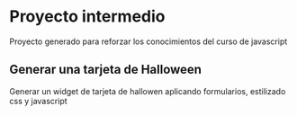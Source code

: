 # Proyecto intermedio
Proyecto generado para reforzar los conocimientos del curso de javascript
## Generar una tarjeta de Halloween 
Generar un widget de tarjeta de hallowen aplicando formularios, estilizado css y javascript